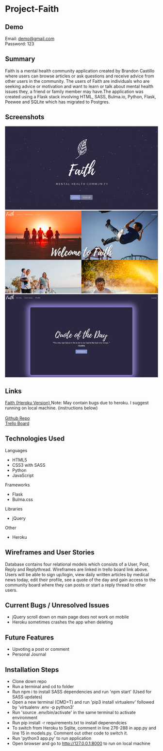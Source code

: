 # Project-Faith

## Demo
Email: demo@gmail.com<br>
Password: 123

## Summary
Faith is a mental health community application created by Brandon Castillo where users can browse articles or ask questions and receive advice from other users in the community. The users of Faith are individuals who are seeking advice or motivation and want to learn or talk about mental health issues they, a friend or family member may have.The application was created using a Flask stack involving HTML, SASS, Bulma.io, Python, Flask, Peewee and SQLite which has migrated to Postgres.

## Screenshots
![](assets/Landing.png)
![](assets/Main.png)
![](assets/Profile.png)


## Links
<a href="https://faith-community.herokuapp.com/">Faith (Heroku Version) </a> Note: May contain bugs due to heroku. I suggest running on local machine. (instructions below)  
<br>
<a href="https://github.com/brandonmcastillo/Project-Faith">Github Repo</a> 
<br>
<a href="https://trello.com/b/qzbvwKuk/faith">Trello Board</a>




## Technologies Used
Languages
- HTML5
- CSS3 with SASS
- Python
- JavaScript

Frameworks
- Flask
- Bulma.css

Libraries
- jQuery

Other
- Heroku

## Wireframes and User Stories
Database contains four relational models which consists of a User, Post, Reply and Replythread.
Wireframes are linked in trello board link above. Users will be able to sign up/login, view daily written articles by medical news today, edit their profile, see a quote of the day and gain access to the community board where they can posts or start a reply thread to other users.  

## Current Bugs / Unresolved Issues
- jQuery scroll down on main page does not work on mobile
- Heroku sometimes crashes the app when deleting

## Future Features
- Upvoting a post or comment
- Personal Journal 


## Installation Steps
- Clone down repo
- Run a terminal and cd to folder
- Run npm i to install SASS dependencies and run 'npm start' (Used for SASS updates)
- Open a new terminal (CMD+T) and run 'pip3 install virtualenv' followed by 'virtualenv .env -p python3'
- Run 'source .env/bin/activate' in the same terminal to activate environment
- Run pip install -r requirements.txt to install depenendcies
- To switch from Heroku to Sqlite, comment in line 276-288 in app.py and line 15 in models.py. Comment out other code to switch it.
- Run 'python3 app.py' to run application
- Open browser and go to http://127.0.0.1:8000 to run on local machine





